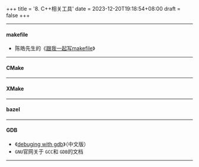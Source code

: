 +++
title = '8. C++相关工具'
date = 2023-12-20T19:18:54+08:00
draft = false
+++

---

#### makefile

* 陈皓先生的《[跟我一起写makefile](./Makefile.pdf)》

---

#### CMake

---

#### XMake

---

#### bazel

---

#### GDB

* 《[debuging with gdb](./Debugging.with.gdb.中文版.pdf)》（中文版）
* `GNU`官网关于 `GCC`和 `GDB`的文档

---